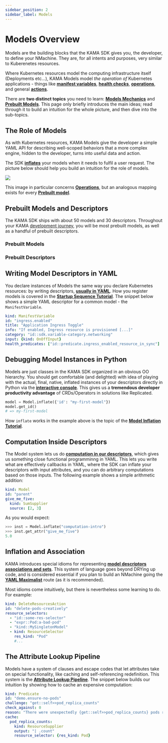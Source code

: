 ```yaml
---
sidebar_position: 2
sidebar_label: Models
---
```





# Models Overview

Models are the building blocks that the KAMA SDK gives you, the developer, 
to define your NMachine. They are, for all intents and purposes, very 
similar to Kuberenetes resources. 

Where Kubernetes resources model the computing infrastructure itself (Deployments etc...), KAMA Models model
_the operation of_ Kubernetes applications - things like 
**[manifest variables](/prebuiltmodels/variables/manifest-variables)**,
**[health checks](/prebuiltmodels/predicates/predicates-base)**, 
**[operations](/prebuiltmodels/operations/operations)**, 
and general **[actions](/prebuiltmodels/actions/action-base)**. 

There are **two distinct topics** you need to learn:
**[Models Mechanics](/model-mechanics/overview)** and 
**[Prebuilt Models](/prebuiltmodels/overview)**. This page only briefly introduces the main ideas; read through 
it to build an intuition for the whole picture, and then dive into the sub-topics.






## The Role of Models

As with Kubernetes resources, KAMA Models give the developer 
a simple YAML API for describing well-scoped behaviors that
a more complex engine, hidden to the developer, turns into useful data and action.

The SDK **[inflates](/model-mechanics/inflating-models)** your models when it needs 
to fulfil a user request. The picture below should help you build an intuition for the role of 
models. 

![](/img/models/operations/breakdown.png)

This image in particular
concerns **[Operations](/prebuiltmodels/operations/operations)**, but an analogous mapping 
exists for every **[Prebuilt model](/prebuilt-models/overview)**.






## Prebuilt Models and Descriptors

The KAMA SDK ships with about 50 models and 30 descriptors. Throughout your KAMA 
[development journey](/walkthrough/getting-started), you will be most prebuilt
models, as well as a handful of prebuilt descriptors.

### Prebuilt Models

### Prebuilt Descriptors 






## Writing Model Descriptors in YAML

You declare instances of Models the same way you declare Kubernetes resources: 
by writing descriptors, **[usually in YAML](/tutorials/yaml-vs-python)**. How you register models is covered  in the 
**[Startup Sequence Tutorial](/startup-sequence-tutorial#registering-your-model-descriptors)**. 
The snippet below shows a simple YAML descriptor for a common model - the `ManifestVariable`. 


```yaml title="descriptors/variables/ingress.yaml"
kind: ManifestVariable
id: "ingress.enabled"
title: "Application Ingress Toggle"
info: "If enabled, Ingress resource is provisioned [...]"
category: "id::sdk.variable-category.networking"
input: {kind: OnOffInput} 
health_predicates: ["id::predicate.ingress_enabled_resource_in_sync"]
```






## Debugging Model Instances in Python  

Models are just classes in the KAMA SDK organized in an obvious OO hierarchy. 
You should get comfortable (and delighted) with idea of playing with
the actual, final, native, inflated instances of your descriptors directly in Python
via the **[interactive console](/)**. This gives us a **tremendous developer productivity advantage** 
of CRDs/Operators in solutions like Replicated.

```python title="$ python main.py console"
model = Model.inflate({'id': "my-first-model"})
model.get_id()
# => my-first-model
```

How `inflate` works in the example above is the topic of 
the **[Model Inflation Tutorial](/model-mechanics/inflating-models-tutorial)**. 







## Computation Inside Descriptors

The Model system lets us do **[computation in our descriptors](/model-mechanics/computation)**,
which gives us something close functional programminng in YAML. This lets you write what are 
effectively callbacks in YAML, where the SDK can inflate your descriptors with input attributes, 
and you can do arbitrary computations based on those inputs. The following example shows a
simple arithmetic addition:


```yaml title="computation-intro.yaml"
kind: Model 
id: "parent"
give_me_five: 
  kind: SumSupplier
  source: [2, 3]
```

As you would expect:

```python title="$ python main.py console"
>>> inst = Model.inflate("computation-intro")
>>> inst.get_attr("give_me_five")
5.0
```






## Inflation and Association 

KAMA introduces special idioms for representing 
**[model descriptors associations and sets](/model-mechanics/inflating-models)**. 
This system of language goes beyond DRYing up code, and is considered essential if you
plan to build an NMachine going the **[YAML Maximalist](/model-mechanics/yaml-vs-python)** route (as it is recommended).

Most idioms come intuitively, but there is nevertheless some learning to do. For example:

```yaml title="different association expressions expo"
kind: DeleteResourcesAction
id: "delete-pods-creatively"
resource_selectors: 
  - "id::some-res-selector"
  - "expr::Pod:a-bad-pod"
  - "kind::MySingletonModel"
  - kind: ResourceSelector
    res_kind: "Pod"
    #...
```


## The Attribute Lookup Pipeline

Models have a system of clauses and escape codes that let
attributes take on special functionality, like caching and self-referencing redefinition.
This system is the **[Attribute Lookup Pipeline](/model-mechanics/inflating-models-tutorial)**.
The snippet below builds our intuition by showing how to cache an expensive computation:

```yaml {6-10}
kind: Predicate
id: "demo.ensure-no-pods"
challenge: "get::self>>pod_replica_counts" 
check_against: 0
reason: "There were unexpectedly {get::self>>pod_replica_counts} pods remaining"
cache:
  pod_replica_counts: 
    kind: ResourceSupplier
    output: "| .count"
    resource_selector: {res_kind: Pod}
```


